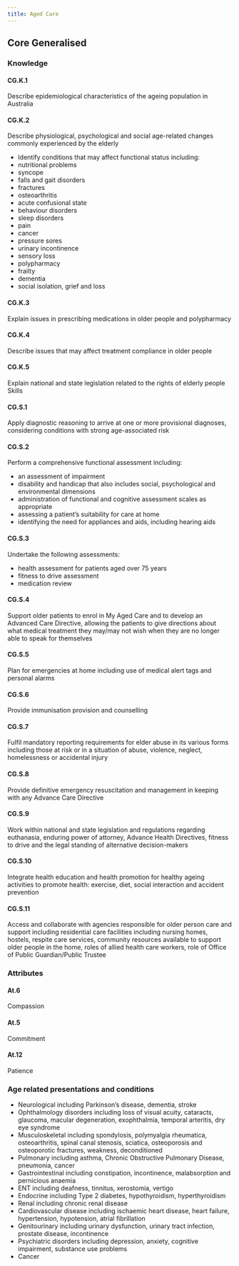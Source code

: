 ```yaml
---
title: Aged Care
---
```


## Core Generalised

### Knowledge

#### CG.K.1

Describe epidemiological characteristics of the ageing population in Australia 

#### CG.K.2

Describe physiological, psychological and social age-related changes commonly experienced by the elderly 
- Identify conditions that may affect functional status including:
- nutritional problems 
- syncope 
- falls and gait disorders 
- fractures 
- osteoarthritis
- acute confusional state
- behaviour disorders 
- sleep disorders
- pain
- cancer 
- pressure sores 
- urinary incontinence
- sensory loss
- polypharmacy 
- frailty 
- dementia
- social isolation, grief and loss

#### CG.K.3

Explain issues in prescribing medications in older people and polypharmacy

#### CG.K.4

Describe issues that may affect treatment compliance in older people

#### CG.K.5

Explain national and state legislation related to the rights of elderly people
Skills 

#### CG.S.1

Apply diagnostic reasoning to arrive at one or more provisional diagnoses, considering conditions with strong age-associated risk 

#### CG.S.2

Perform a comprehensive functional assessment including: 
- an assessment of impairment 
- disability and handicap that also includes social, psychological and environmental dimensions
- administration of functional and cognitive assessment scales as appropriate 
- assessing a patient’s suitability for care at home 
- identifying the need for appliances and aids, including hearing aids

#### CG.S.3

Undertake the following assessments:
- health assessment for patients aged over 75 years  
- fitness to drive assessment 
- medication review

#### CG.S.4

Support older patients to enrol in My Aged Care and to develop an Advanced Care Directive, allowing the patients to give directions about what medical treatment they may/may not wish when they are no longer able to speak for themselves

#### CG.S.5

Plan for emergencies at home including use of medical alert tags and personal alarms

#### CG.S.6

Provide immunisation provision and counselling

#### CG.S.7

Fulfil mandatory reporting requirements for elder abuse in its various forms including those at risk or in a situation of abuse, violence, neglect, homelessness or accidental injury

#### CG.S.8

Provide definitive emergency resuscitation and management in keeping with any Advance Care Directive

#### CG.S.9

Work within national and state legislation and regulations regarding euthanasia, enduring power of attorney, Advance Health Directives, fitness to drive and the legal standing of alternative decision-makers

#### CG.S.10

Integrate health education and health promotion for healthy ageing activities to promote health: exercise, diet, social interaction and accident prevention

#### CG.S.11

Access and collaborate with agencies responsible for older person care and support including residential care facilities including nursing homes, hostels, respite care services, community resources available to support older people in the home, roles of allied health care workers, role of Office of Public Guardian/Public Trustee

### Attributes

#### At.6 

Compassion

#### At.5 

Commitment

#### At.12 

Patience

### Age related presentations and conditions
- Neurological including Parkinson’s disease, dementia, stroke
- Ophthalmology disorders including loss of visual acuity, cataracts, glaucoma, macular degeneration, exophthalmia, temporal arteritis, dry eye syndrome
- Musculoskeletal including spondylosis, polymyalgia rheumatica, osteoarthritis, spinal canal stenosis, sciatica, osteoporosis and osteoporotic fractures, weakness, deconditioned
- Pulmonary including asthma, Chronic Obstructive Pulmonary Disease, pneumonia, cancer
- Gastrointestinal including constipation, incontinence, malabsorption and pernicious anaemia
- ENT including deafness, tinnitus, xerostomia, vertigo
- Endocrine including Type 2 diabetes, hypothyroidism, hyperthyroidism
- Renal including chronic renal disease
- Cardiovascular disease including ischaemic heart disease, heart failure, hypertension, hypotension, atrial fibrillation
- Genitourinary including urinary dysfunction, urinary tract infection, prostate disease, incontinence
- Psychiatric disorders including depression, anxiety, cognitive impairment, substance use problems
- Cancer
